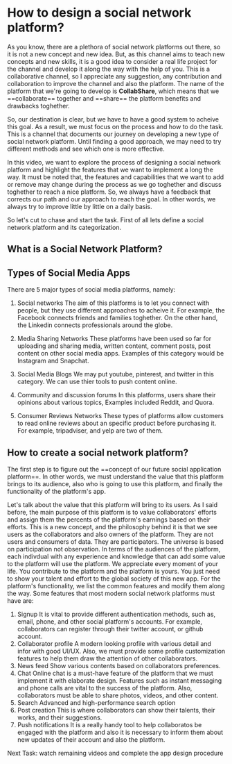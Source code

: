 # How to design a social network platform?

As you know, there are a plethora of social network platforms out there, so it is not a new concept and new idea. But, as this channel aims to teach new concepts and new skills, it is a good idea to consider a real life project for the channel and develop it along the way with the help of you. This is a collaborative channel, so I appreciate any suggestion, any contribution and collaboration to improve the channel and also the platform. The name of the platform that we're going to develop is **CollabShare**, which means that we ==collaborate== together and ==share== the platform benefits and drawbacks toghether. 

So, our destination is clear, but we have to have a good system to acheive this goal. As a result, we must focus on the process and how to do the task. This is a channel that documents our journey on developing a new type of social network platform. Until finding a good approach, we may need to try different methods and see which one is more effective. 

In this video, we want to explore the process of designing a social network platform and highlight the features that we want to implement a long the way. It must be noted that, the features and capabilities that we want to add or remove may change during the process as we go toghether and discuss toghether to reach a nice platform. So, we always have a feedback that corrects our path and our approach to reach the goal. In other words, we always try to improve little by little on a daily basis.

So let's cut to chase and start the task. 
First of all lets define a social network platform and its categorization. 

## What is a Social Network Platform?


## Types of Social Media Apps
There are 5 major types of social media platforms, namely:
1. Social networks 
The aim of this platforms is to let you connect with people, but they use different approaches to acheive it. For example, the Facebook connects friends and families toghether. On the other hand, the Linkedin connects professionals around the globe. 

2. Media Sharing Networks
These platforms have been used so far for uploading and sharing media, written content, comment posts, post content on other social media apps. Examples of this category would be Instagram and Snapchat.

3. Social Media Blogs
We may put youtube, pinterest, and twitter in this category. We can use thier tools to push content online. 

4. Community and discussion forums
In this platforms, users share their opinions about various topics, Examples included Reddit, and Quora. 

5. Consumer Reviews Networks
These types of platforms allow customers to read online reviews about an specific product before purchasing it. For example, tripadviser, and yelp are two of them.

## How to create a social network platform?
The first step is to figure out the ==concept of our future social application platform==. In other words, we must understand the value that this platform brings to its audience, also who is going to use this platform, and finally the functionality of the platform's app. 

Let's talk about the value that this platform will bring to its users. As I said before, the main purpose of this platform is to value collaborators' efforts and assign them the percents of the platform's earnings based on their efforts. This is a new concept, and the philosophy behind it is that we see users as the collaborators and also owners of the platform. They are not users and consumers of data. They are participators. The universe is based on participation not observation. In terms of the audiences of the platform, each indivdual with any experience and knowledge that can add some value to the platform will use the platform. We appreciate every moment of your life. You contribute to the platform and the platform is yours. You just need to show your talent and effort to the global society of this new app. For the platform's functionality, we list the common features and modify them along the way. Some features that most modern social network platforms must have are:
1. Signup
It is vital to provide different authentication methods, such as, email, phone, and other social platform's accounts. For example, collaborators can register through their twitter account, or github account. 
2. Collaborator profile
A modern looking profile with various detail and infor with good UI/UX. Also, we must provide some profile customization features to help them draw the attention of other collaborators. 
3. News feed
Show various contents based on collaborators preferences.
4. Chat
Online chat is a must-have feature of the platform that we must implement it with elaborate design. Features such as instant messaging and phone calls are vital to the success of the platform. Also, collaborators must be able to share photos, videos, and other content.
5. Search
Advanced and high-performance search option
6. Post creation
This is where collaborators can show their talents, their works, and their suggestions.
7. Push notifications
It is a really handy tool to help collaboratos be engaged with the platform and also it is necessary to inform them about new updates of their account and also the platform.


Next Task: watch remaining videos and complete the app design procedure

